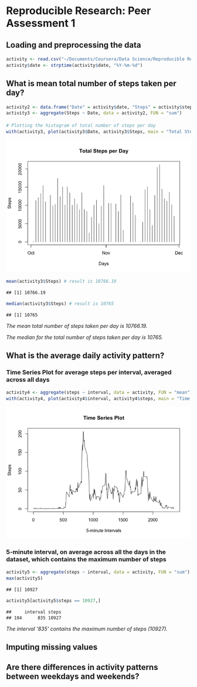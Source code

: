 # Reproducible Research: Peer Assessment 1


## Loading and preprocessing the data

```r
activity <- read.csv("~/Documents/Coursera/Data Science/Reproducible Research/Course Project 1/activity.csv", header = TRUE, sep = ",")
activity$date <- strptime(activity$date, "%Y-%m-%d")
```


## What is mean total number of steps taken per day?


```r
activity2 <- data.frame("Date" = activity$date, "Steps" = activity$steps)
activity3 <- aggregate(Steps ~ Date, data = activity2, FUN = "sum")

# Plotting the histogram of total number of steps per day
with(activity3, plot(activity3$Date, activity3$Steps, main = "Total Steps per Day", xlab = "Days", ylab = "Steps", type = "h")) # "h" for type 'histogram'
```

![](PA1_template_files/figure-html/unnamed-chunk-2-1.png) 

```r
mean(activity3$Steps) # result is 10766.19
```

```
## [1] 10766.19
```

```r
median(activity3$Steps) # result is 10765
```

```
## [1] 10765
```

*The mean total number of steps taken per day is 10766.19.*

*The median for the total number of steps taken per day is 10765.*

## What is the average daily activity pattern?

### Time Series Plot for average steps per interval, averaged across all days


```r
activity4 <- aggregate(steps ~ interval, data = activity, FUN = "mean")
with(activity4, plot(activity4$interval, activity4$steps, main = "Time Series Plot", xlab = "5-minute Intervals", ylab = "Steps", type = "l"))
```

![](PA1_template_files/figure-html/unnamed-chunk-3-1.png) 

### 5-minute interval, on average across all the days in the dataset, which contains the maximum number of steps


```r
activity5 <- aggregate(steps ~ interval, data = activity, FUN = "sum")
max(activity5)
```

```
## [1] 10927
```

```r
activity5[activity5$steps == 10927,]
```

```
##     interval steps
## 104      835 10927
```

*The interval '835' contains the maximum number of steps (10927).*

## Imputing missing values



## Are there differences in activity patterns between weekdays and weekends?
